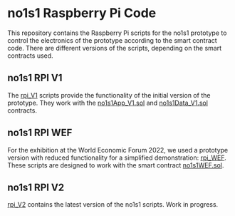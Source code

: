 # no1s1 Raspberry Pi Code

This repository contains the Raspberry Pi scripts for the no1s1 prototype to control the electronics of the prototype according to the smart contract code. There are different versions of the scripts, depending on the smart contracts used.

## no1s1 RPI V1

The [rpi_V1](./rpi_V1) scripts provide the functionality of the initial version of the prototype. They work with the [no1s1App_V1.sol](../contracts/contracts/no1s1App_V1.sol) and [no1s1Data_V1.sol](../contracts/contracts/no1s1Data_V1.sol) contracts.

## no1s1 RPI WEF

For the exhibition at the World Economic Forum 2022, we used a prototype version with reduced functionality for a simplified demonstration: [rpi_WEF](./rpi_WEF). These scripts are designed to work with the smart contract [no1s1WEF.sol](../contracts/contracts/no1s1WEF.sol).

## no1s1 RPI V2

[rpi_V2](./rpi_V2) contains the latest version of the no1s1 scripts. Work in progress.